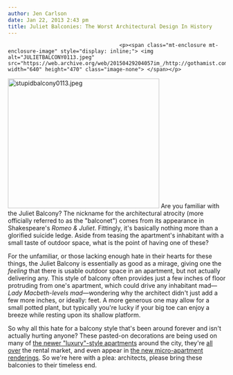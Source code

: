 ```yaml
---
author: Jen Carlson
date: Jan 22, 2013 2:43 pm
title: Juliet Balconies: The Worst Architectural Design In History
---
```


	
										<p><span class="mt-enclosure mt-enclosure-image" style="display: inline;"> <img alt="JULIETBALCONY0113.jpeg" src="https://web.archive.org/web/20150429204057im_/http://gothamist.com/attachments/arts_jen/JULIETBALCONY0113.jpeg" width="640" height="470" class="image-none"> </span></p>

<p><span class="mt-enclosure mt-enclosure-image" style="display: inline;"> <img alt="stupidbalcony0113.jpeg" src="https://web.archive.org/web/20150429204057im_/http://gothamist.com/attachments/arts_jen/stupidbalcony0113.jpeg" width="350" height="300" class="image-right"> </span>Are you familiar with the Juliet Balcony? The nickname for the architectural atrocity (more officially referred to as the &quot;balconet&quot;) comes from its appearance in Shakespeare&apos;s <em>Romeo &amp; Juliet</em>. Fittingly, it&apos;s basically nothing more than a glorified suicide ledge. Aside from teasing the apartment&apos;s inhabitant with a small taste of outdoor space, what is the point of having one of these?</p>

<p>For the unfamiliar, or those lacking enough hate in their hearts for these things, the Juliet Balcony is essentially as good as a mirage, giving one the <em>feeling</em> that there is usable outdoor space in an apartment, but not actually delivering any. This style of balcony often provides just a few inches of floor protruding from one&apos;s apartment, which could drive any inhabitant mad&#x2014;<em>Lady Macbeth-levels mad</em>&#x2014;wondering why the architect didn&apos;t just add a few more inches, or ideally: feet. A more generous one may allow for a small potted plant, but typically you&apos;re lucky if your big toe can enjoy a breeze while resting upon its shallow platform.</p>

<p>So why all this hate for a balcony style that&apos;s been around forever and isn&apos;t actually hurting anyone? These pasted-on decorations are being used on many of <a href="https://web.archive.org/web/20150429204057/https://maps.google.com/maps?q=210+south+1st+st+brooklyn&amp;ll=40.712907,-73.958952&amp;spn=0.006067,0.012918&amp;sll=40.712704,-73.959071&amp;layer=c&amp;cbp=13,249.08,,0,-23.47&amp;cbll=40.712866,-73.958848&amp;gl=us&amp;hnear=210+S+1st+St,+Brooklyn,+Kings,+New+York+11211&amp;t=h&amp;z=17&amp;iwloc=A&amp;panoid=jphfZS_wda7tL5RgXzy82g">the newer &quot;luxury&quot;-style apartments</a> around the city, they&apos;re <a href="https://web.archive.org/web/20150429204057/http://newyork.craigslist.org/search/aap?srchType=A&amp;zoomToPosting=&amp;query=juliet+balcony&amp;minAsk=&amp;maxAsk=&amp;bedrooms=&amp;hasPic=1">all over</a> the rental market, and even appear in <a href="https://web.archive.org/web/20150429204057/http://gothamist.com/2013/01/22/first_look_inside_the_citys_new_mic.php#photo-1">the new micro-apartment renderings</a>. So we&apos;re here with a plea: architects, please bring these balconies to their timeless end.</p>					
										
									
				